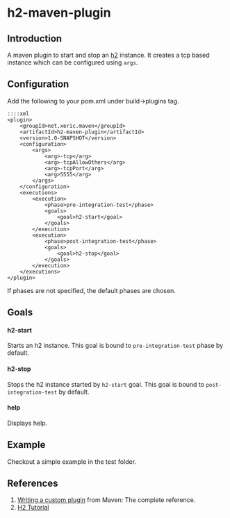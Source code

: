 h2-maven-plugin
=================

Introduction
------------
A maven plugin to start and stop an [h2](http://www.h2database.com/) instance. It creates a tcp based instance which can be configured using `args`.

Configuration
--------------
Add the following to your pom.xml under build->plugins tag.

    ::::xml
    <plugin>
        <groupId>net.xeric.maven</groupId>
        <artifactId>h2-maven-plugin</artifactId>
        <version>1.0-SNAPSHOT</version>
        <configuration>
            <args>
                <arg>-tcp</arg>
                <arg>-tcpAllowOthers</arg>
                <arg>-tcpPort</arg>
                <arg>5555</arg>
            </args>
        </configuration>
        <executions>
            <execution>
                <phase>pre-integration-test</phase>
                <goals>
                    <goal>h2-start</goal>
                </goals>
            </execution>
            <execution>
                <phase>post-integration-test</phase>
                <goals>
                    <goal>h2-stop</goal>
                </goals>
            </execution>
        </executions>
    </plugin>

If phases are not specified, the default phases are chosen.

Goals
-----

#### h2-start
Starts an h2 instance. This goal is bound to `pre-integration-test` phase by default.

#### h2-stop
Stops the h2 instance started by `h2-start` goal. This goal is bound to `post-integration-test` by default.

#### help
Displays help.

Example
--------
Checkout a simple example in the test folder.

References
----------
1. [Writing a custom plugin](http://books.sonatype.com/mvnref-book/reference/writing-plugins-sect-custom-plugin.html) from Maven: The complete reference.
2. [H2 Tutorial](http://www.h2database.com/html/tutorial.html)




 
